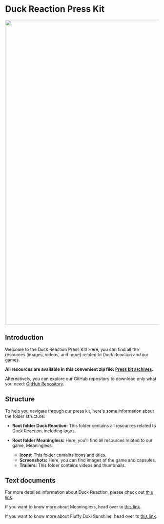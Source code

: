 # Duck Reaction Press Kit

<img src="Duck%20Reaction/Header/duckreaction_banner_logo_title_left_2560.jpg" width="1000">

## Introduction

Welcome to the Duck Reaction Press Kit! Here, you can find all the resources (images, videos, and more) related to Duck Reaction and our games.

**All resources are available in this convenient zip file: [Press kit archives](https://github.com/duckreaction-studio/presskit/raw/main/MeaninglessPresskit.zip?download=).**

Alternatively, you can explore our GitHub repository to download only what you need: [GitHub Repository](https://github.com/duckreaction-studio/presskit).

## Structure

To help you navigate through our press kit, here's some information about the folder structure:

- **Root folder Duck Reaction:** This folder contains all resources related to Duck Reaction, including logos.

- **Root folder Meaningless:** Here, you'll find all resources related to our game, Meaningless.
  - **Icons:** This folder contains icons and titles.
  - **Screenshots:** Here, you can find images of the game and capsules.
  - **Trailers:** This folder contains videos and thumbnails.

## Text documents

For more detailed information about Duck Reaction, please check out [this link](https://duckreaction.notion.site/About-Duck-Reaction-Press-kit-2a5a02c9858547879aaaf9acc75cb6ba?pvs=4).

If you want to know more about Meaningless, head over to [this link](https://duckreaction.notion.site/Meaningless-Press-Kit-7b40ddf3bf7442a8b32f89993c524aa2).

If you want to know more about Fluffy Doki Sunshine, head over to [this link](https://duckreaction.notion.site/Fluffy-Doki-Sunshine-Presskit-e85a22fa14b3474cad3407d034cc31b5).
